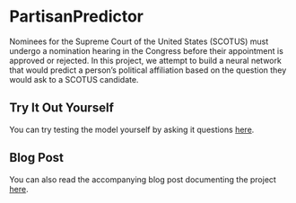 # PartisanPredictor

Nominees for the Supreme Court of the United States (SCOTUS) must undergo a nomination hearing in the Congress before their appointment is approved or rejected. In this project, we attempt to build a neural network that would predict a person’s political affiliation based on the question they would ask to a SCOTUS candidate.

## Try It Out Yourself

You can try testing the model yourself by asking it questions [here](https://guess-me-llzu.onrender.com/).

## Blog Post

You can also read the accompanying blog post documenting the project [here](https://partisanpredictor.wordpress.com/).
